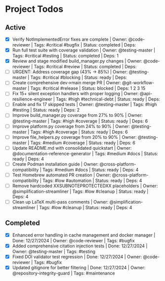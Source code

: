 # Project Todos

## Active

- [x] Verify NotImplementedError fixes are complete | Owner: @code-reviewer | Tags: #critical #bugfix | Status: completed | Deps: 
- [x] Run full test suite with coverage validation | Owner: @testing-master | Tags: #critical #testing | Status: completed | Deps: 1
- [x] Review and stage modified build_manager.py changes | Owner: @code-reviewer | Tags: #critical #review | Status: completed | Deps: 
- [ ] URGENT: Address coverage gap (43% -> 85%) | Owner: @testing-master | Tags: #critical #blocking | Status: ready | Deps: 
- [ ] Create comprehensive dev->main merge PR | Owner: @git-workflow-master | Tags: #critical #release | Status: blocked | Deps: 1 2 3 15
- [ ] Fix 15+ silent exception handlers with proper logging | Owner: @api-resilience-engineer | Tags: #high #technical-debt | Status: ready | Deps: 
- [ ] Enable and fix 17 skipped tests | Owner: @testing-master | Tags: #high #testing | Status: ready | Deps: 2
- [ ] Improve build_manager.py coverage from 27% to 90% | Owner: @testing-master | Tags: #high #coverage | Status: ready | Deps: 6
- [ ] Improve platform.py coverage from 24% to 90% | Owner: @testing-master | Tags: #high #coverage | Status: ready | Deps: 6
- [ ] Improve file_helpers.py coverage from 20% to 90% | Owner: @testing-master | Tags: #medium #coverage | Status: ready | Deps: 6
- [ ] Update README.md with consolidated quickstart | Owner: @documentation-reference-generator | Tags: #medium #docs | Status: ready | Deps: 4
- [ ] Create Podman installation guide | Owner: @cross-platform-compatibility | Tags: #medium #docs | Status: ready | Deps: 4
- [ ] Test Homebrew automated PR creation | Owner: @cross-platform-compatibility | Tags: #low #automation | Status: ready | Deps: 4
- [ ] Remove hardcoded XXSUBNOTEPROTECTEDXX placeholders | Owner: @simplification-streamliner | Tags: #low #cleanup | Status: ready | Deps: 4
- [ ] Clean up LaTeX multi-pass comments | Owner: @simplification-streamliner | Tags: #low #cleanup | Status: ready | Deps: 4

## Completed

- [x] Enhanced error handling in cache management and docker manager | Done: 12/27/2024 | Owner: @code-reviewer | Tags: #bugfix
- [x] Added comprehensive citation injection tests | Done: 12/27/2024 | Owner: @testing-master | Tags: #testing
- [x] Fixed DOI validator test regression | Done: 12/27/2024 | Owner: @code-reviewer | Tags: #bugfix
- [x] Updated gitignore for better filtering | Done: 12/27/2024 | Owner: @repository-integrity-guard | Tags: #maintenance